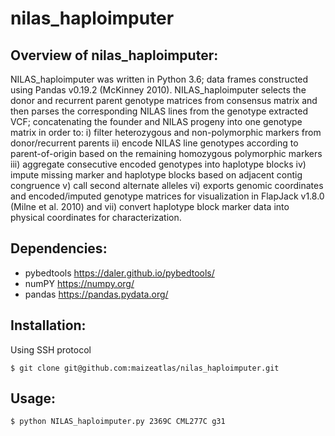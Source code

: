 # nilas_haploimputer
## Overview of nilas_haploimputer:

NILAS_haploimputer was written in Python 3.6; data frames constructed using Pandas v0.19.2 (McKinney 2010). NILAS_haploimputer selects the donor and recurrent parent genotype matrices from consensus matrix and then parses the corresponding NILAS lines from the genotype extracted VCF; concatenating the founder and NILAS progeny into one genotype matrix in order to:  i) filter heterozygous and non-polymorphic markers from donor/recurrent parents ii) encode NILAS line genotypes according to parent-of-origin based on the remaining homozygous polymorphic markers iii) aggregate consecutive encoded genotypes into haplotype blocks iv) impute missing marker and haplotype blocks based on adjacent contig congruence v) call second alternate alleles vi)
exports genomic coordinates and encoded/imputed genotype matrices for visualization in FlapJack v1.8.0 (Milne et al. 2010) and vii) convert haplotype block marker data into physical coordinates for characterization.


## Dependencies:

* pybedtools <https://daler.github.io/pybedtools/>
* numPY <https://numpy.org/>
* pandas <https://pandas.pydata.org/>

## Installation:
Using SSH protocol

`$ git clone git@github.com:maizeatlas/nilas_haploimputer.git`

## Usage:

`$ python NILAS_haploimputer.py 2369C CML277C g31`
